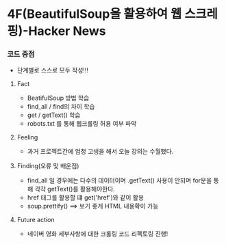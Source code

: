 # 4F(BeautifulSoup을 활용하여 웹 스크레핑)-Hacker News
### 코드 중점
- 단계별로 스스로 모두 작성!!!


1) Fact
    - BeatifulSoup 방법 학습
    - find_all / find의 차이 학습
    - get / getText() 학습
    - robots.txt 를 통해 웹크롤링 허용 여부 파악
 
2) Feeling
    - 과거 프로젝트간에 엄청 고생을 해서 오늘 강의는 수월했다.
   
3) Finding(오류 및 배운점)
    - find_all 일 경우에는 다수의 데이터이며 .getText() 사용이 안되며 for문을 통해 각각 getText()를 활용해야한다.
    - href 태그를 활용할 떄 get('href')와 같이 활용
    - soup.prettify() ==> 보기 좋게 HTML 내용확이 가능
   
4) Future action
    - 네이버 영화 세부사항에 대한 크롤링 코드 리펙토링 진행!

